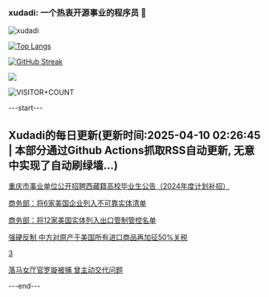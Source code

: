 ### xudadi: 一个热衷开源事业的程序员 👋

![xudadi](https://github-readme-stats-git-masterorgs-github-readme-stats-team.vercel.app/api?username=xudadi)

[![Top Langs](https://github-readme-stats.vercel.app/api/top-langs/?username=xudadi)](https://github.com/anuraghazra/github-readme-stats)

[![GitHub Streak](https://streak-stats.demolab.com?user=xudadi&locale=zh_Hans)](https://git.io/streak-stats)

![](https://raw.githubusercontent.com/xudadi/xudadi/main/assets/github-contribution-grid-snake.svg)

![VISITOR+COUNT](https://komarev.com/ghpvc/?username=xudadi&label=VISITOR+COUNT)


---start---

## Xudadi的每日更新(更新时间:2025-04-10 02:26:45 | 本部分通过Github Actions抓取RSS自动更新, 无意中实现了自动刷绿墙...)

[重庆市事业单位公开招聘西藏籍高校毕业生公告（2024年度计划补招）](https://www.gongkaoleida.com/article/2352579)

[商务部：将6家美国企业列入不可靠实体清单](https://m.163.com/news/article/JSNOI2D00512B07B.html)

[商务部：将12家美国实体列入出口管制管控名单](https://m.163.com/news/article/JSNOA76Q0534A4SC.html)

[强硬反制 中方对原产于美国所有进口商品再加征50%关税](https://m.163.com/news/article/JSNNP9H00001899O.html)

[3](https://m.163.com/touch/news/sub/domestic)

[落马女厅官罗璇被捕 曾主动交代问题](https://m.163.com/news/article/JSNH13F2051482MP.html)

---end---
